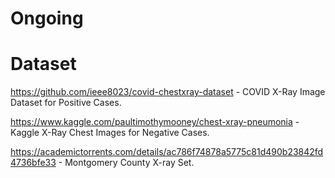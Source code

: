 # Ongoing

# Dataset

https://github.com/ieee8023/covid-chestxray-dataset - COVID X-Ray Image Dataset for Positive Cases.

https://www.kaggle.com/paultimothymooney/chest-xray-pneumonia - Kaggle X-Ray Chest Images for Negative Cases.

https://academictorrents.com/details/ac786f74878a5775c81d490b23842fd4736bfe33 - Montgomery County X-ray Set.
